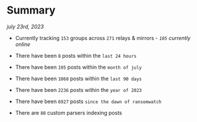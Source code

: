 
# Summary
_july 23rd, 2023_

- Currently tracking `153` groups across `271` relays & mirrors - _`105` currently online_

- There have been `8` posts within the `last 24 hours`

- There have been `195` posts within the `month of july`

- There have been `1068` posts within the `last 90 days`

- There have been `2236` posts within the `year of 2023`

- There have been `6927` posts `since the dawn of ransomwatch`

- There are `80` custom parsers indexing posts
